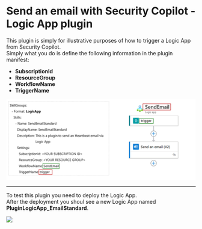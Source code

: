 # Send an email with Security Copilot - Logic App plugin

This plugin is simply for illustrative purposes of how to trigger a Logic App from Security Copilot. <br>
Simply what you do is define the following information in the plugin manifest:

- **SubscriptionId**
- **ResourceGroup**
- **WorkflowName**
- **TriggerName**

<div align="center">
  <img src="https://github.com/mariocuomo/Experimenting-With-Security-Copilot/blob/main/img/logicapp_sendemail.png" width="800"> </img>
</div>

---
To test this plugin you need to deploy the Logic App. <br>
After the deployment you shoul see a new Logic App named **PluginLogicApp_EmailStandard**.

<a href="https://portal.azure.com/#create/Microsoft.Template/uri/https%3A%2F%2Fraw.githubusercontent.com%2Fmariocuomo%2FExperimenting-With-Security-Copilot%2Frefs%2Fheads%2Fmain%2Fskilling%20series%2FDay%203%20-%20GPT%20and%20LogicApp%2FEmailStandard_LogicApp%2Fdeployment.json" target="_blank">
<img src="https://aka.ms/deploytoazurebutton"/>
</a>

